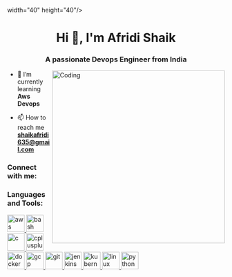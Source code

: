 width="40" height="40"/> </a> </p><h1 align="center">Hi 👋, I'm Afridi Shaik</h1>
<h3 align="center">A passionate Devops Engineer from India</h3>
<img align="right" alt="Coding" width="400" src="https://cdn.dribbble.com/users/926537/screenshots/4502902/media/3f8bd37028526e0223e5fd780a318360.gif">

- 🌱 I’m currently learning **Aws Devops**

- 📫 How to reach me **shaikafridi635@gmail.com**

<h3 align="left">Connect with me:</h3>
<p align="left">
</p>

<h3 align="left">Languages and Tools:</h3>
<p align="left"> <a href="https://aws.amazon.com" target="_blank" rel="noreferrer"> <img src="https://marvel-b1-cdn.bc0a.com/f00000000243109/1x5o5mujiug388ttap1p8s17-wpengine.netdna-ssl.com/wp-content/uploads/2020/12/AWS-logo-2-400x300.jpg" alt="aws" width="40" height="40"/> </a> <a href="https://www.gnu.org/software/bash/" target="_blank" rel="noreferrer"> <img src="https://www.vectorlogo.zone/logos/gnu_bash/gnu_bash-icon.svg" alt="bash" width="40" height="40"/> </a> <a href="https://www.cprogramming.com/" target="_blank" rel="noreferrer"> <img src="https://icon2.cleanpng.com/20171220/dgw/letter-c-png-5a3a869353fec5.5541397315137849793441.jpg" alt="c" width="40" height="40"/> </a> <a href="https://www.w3schools.com/cpp/" target="_blank" rel="noreferrer"> <img src="https://encrypted-tbn0.gstatic.com/images?q=tbn:ANd9GcTDqqpOVsmQaeVhXcp0zkxOLQSkUHy1NLV_q2A6zaY&s" alt="cplusplus" width="40" height="40"/> </a> <a href="https://www.docker.com/" target="_blank" rel="noreferrer"> <img src="https://thumbs.dreamstime.com/b/astana-kazakhstan-july-docker-icon-logo-vector-symbol-198642048.jpg" alt="docker" width="40" height="40"/> </a> <a href="https://cloud.google.com" target="_blank" rel="noreferrer"> <img src="https://www.vectorlogo.zone/logos/google_cloud/google_cloud-icon.svg" alt="gcp" width="40" height="40"/> </a> <a href="https://git-scm.com/" target="_blank" rel="noreferrer"> <img src="https://www.vectorlogo.zone/logos/git-scm/git-scm-icon.svg" alt="git" width="40" height="40"/> </a> <a href="https://www.jenkins.io" target="_blank" rel="noreferrer"> <img src="https://www.vectorlogo.zone/logos/jenkins/jenkins-icon.svg" alt="jenkins" width="40" height="40"/> </a> <a href="https://kubernetes.io" target="_blank" rel="noreferrer"> <img src="https://www.vectorlogo.zone/logos/kubernetes/kubernetes-icon.svg" alt="kubernetes" width="40" height="40"/> </a> <a href="https://www.linux.org/" target="_blank" rel="noreferrer"> <img src="https://automatedprogrammer.sh/wp-content/uploads/2018/05/Linux-Shell-300x300.png" alt="linux" width="40" height="40"/> </a> <a href="https://www.python.org" target="_blank" rel="noreferrer"> <img src="https://www.pngitem.com/pimgs/m/159-1595932_python-logo-png-transparent-images-logo-transparent-background.png" alt="python" width="40" height="40"/> </a> </p>
